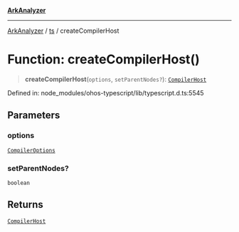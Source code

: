 [**ArkAnalyzer**](../../../../README.md)

***

[ArkAnalyzer](../../../../globals.md) / [ts](../README.md) / createCompilerHost

# Function: createCompilerHost()

> **createCompilerHost**(`options`, `setParentNodes?`): [`CompilerHost`](../interfaces/CompilerHost.md)

Defined in: node\_modules/ohos-typescript/lib/typescript.d.ts:5545

## Parameters

### options

[`CompilerOptions`](../interfaces/CompilerOptions.md)

### setParentNodes?

`boolean`

## Returns

[`CompilerHost`](../interfaces/CompilerHost.md)
